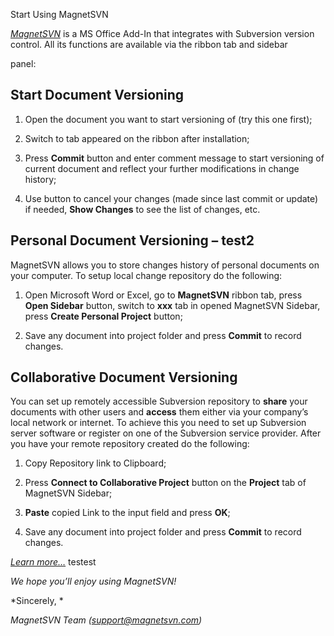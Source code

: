 Start Using MagnetSVN

[*MagnetSVN*](http://MagnetSVN.com) is a MS Office Add-In that
integrates with Subversion version control. All its functions are
available via the ribbon tab and sidebar

panel:

Start Document Versioning
-------------------------

1.  Open the document you want to start versioning of (try this one
    first);

2.  Switch to tab appeared on the ribbon after installation;

3.  Press **Commit** button and enter comment message to start
    versioning of current document and reflect your further
    modifications in change history;

4.  Use button to cancel your changes (made since last commit or update)
    if needed, **Show Changes** to see the list of changes, etc.

Personal Document Versioning – test2
------------------------------------

MagnetSVN allows you to store changes history of personal documents on
your computer. To setup local change repository do the following:

1.  Open Microsoft Word or Excel, go to **MagnetSVN** ribbon tab, press
    **Open Sidebar** button, switch to **xxx** tab in opened MagnetSVN
    Sidebar, press **Create Personal Project** button;

2.  Save any document into project folder and press **Commit** to record
    changes.

Collaborative Document Versioning
---------------------------------

You can set up remotely accessible Subversion repository to **share**
your documents with other users and **access** them either via your
company’s local network or internet. To achieve this you need to set up
Subversion server software or register on one of the Subversion service
provider. After you have your remote repository created do the
following:

1.  Copy Repository link to Clipboard;

2.  Press **Connect to Collaborative Project** button on the **Project**
    tab of MagnetSVN Sidebar;

3.  **Paste** copied Link to the input field and press **OK**;

4.  Save any document into project folder and press **Commit** to record
    changes.

[*Learn more…*](http://magnetsvn.com/startusing.html#network) testest

*We hope you’ll enjoy using MagnetSVN!*

*Sincerely, *

*MagnetSVN Team
([*support@magnetsvn.com*](mailto:support@magnetsvn.com))*
